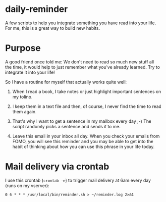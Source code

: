 # daily-reminder
A few scripts to help you integrate something you have read into your life. For me, this is a great way to build new habits.

# Purpose
A good friend once told me: We don't need to read so much new stuff all the time, it would help to just remember what you've already learned. Try to integrate it into your life!

So I have a routine for myself that actually works quite well:

1) When I read a book, I take notes or just highlight important sentences on my tolino.

2) I keep them in a text file and then, of course, I never find the time to read them again.

3) That's why I want to get a sentence in my mailbox every day ;-) The script randomly picks a sentence and sends it to me.

4) Leave this email in your inbox all day. When you check your emails from FOMO, you will see this reminder and you may be able to get into the habit of thinking about how you can use this phrase in your life today.

# Mail delivery via crontab

I use this crontab (`crontab -e`) to trigger mail delivery at 6am every day (runs on my vserver):

```
0 6 * * * /usr/local/bin/reminder.sh > ~/reminder.log 2>&1
```
